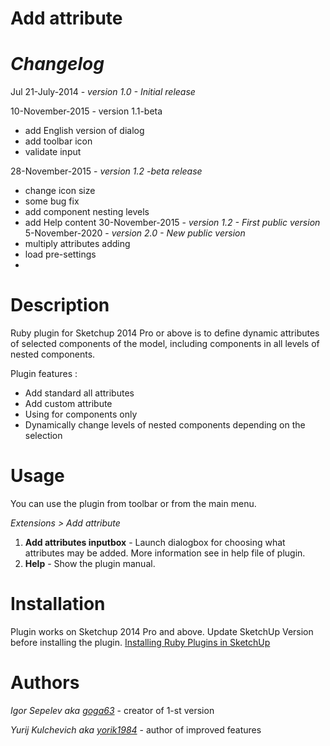 # Add attribute

# **_Changelog_**

Jul
21-July-2014     - *version 1.0 - Initial release*

10-November-2015 - version 1.1-beta
 - add English version of dialog
 - add toolbar icon
 - validate input

28-November-2015  - *version 1.2 -beta release*
 - change icon size
 - some bug fix
 - add component nesting levels
 - add Help content
30-November-2015 - *version 1.2 - First public version*
5-November-2020 - *version 2.0 - New public version*
 - multiply attributes adding
 - load pre-settings
 - 
# Description

Ruby plugin for Sketchup 2014 Pro or above is to define dynamic attributes of selected components of the model, including components in all levels of nested components.

Plugin features :

* Add standard all attributes
* Add custom attribute
* Using for components only
* Dynamically change levels of nested components depending on the selection

# Usage

You can use the plugin from toolbar or from the main menu.

*Extensions \> Add attribute*

1. **Add attributes inputbox** - Launch dialogbox for choosing what attributes may be added. More information see in help file of plugin.
2. **Help** - Show the plugin manual.

# Installation

Plugin works on Sketchup 2014 Pro and above. Update SketchUp Version before installing the plugin.
[Installing Ruby Plugins in SketchUp](http://help.sketchup.com/en/article/38583)

# Authors

*Igor Sepelev aka [goga63](https://www.youtube.com/channel/UCYHOlAYFzT2R55uH7KDFIaQ/about)* - creator of 1-st version

*Yurij Kulchevich aka [yorik1984](https://www.youtube.com/channel/UCwqnESLXeCXkN8KEoIkMoyA/about)* - author of improved features
